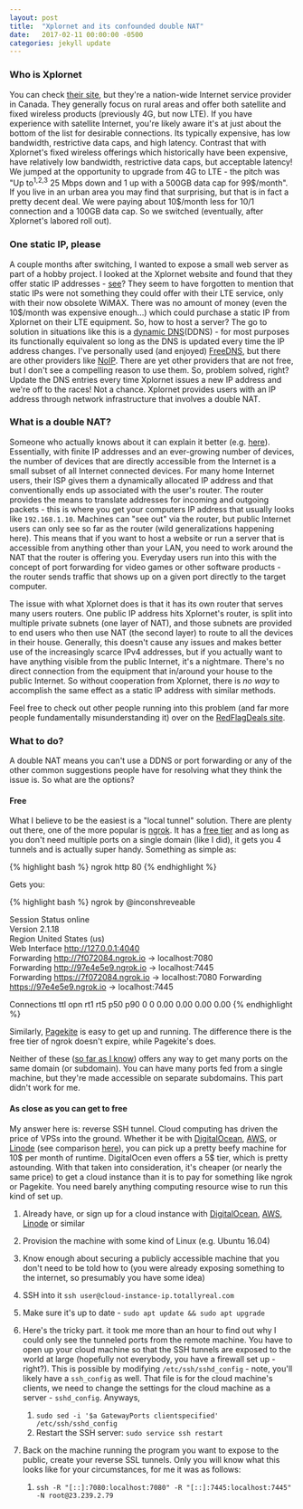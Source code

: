```yaml
---
layout: post
title:  "Xplornet and its confounded double NAT"
date:   2017-02-11 00:00:00 -0500
categories: jekyll update
---
```


### Who is Xplornet ###

You can check [their site](https://www.xplornet.com/who-we-are/), but they're a nation-wide Internet service provider in Canada. They generally focus on rural areas and offer both satellite and fixed wireless products (previously 4G, but now LTE). If you have experience with satellite Internet, you're likely aware it's at just about the bottom of the list for desirable connections. Its typically expensive, has low bandwidth, restrictive data caps, and high latency. Contrast that with Xplornet's fixed wireless offerings which historically have been expensive, have relatively low bandwidth, restrictive data caps, but acceptable latency! We jumped at the opportunity to upgrade from 4G to LTE - the pitch was "Up to<sup>1,2,3</sup> 25 Mbps down and 1 up with a 500GB data cap for 99$/month". If you live in an urban area you may find that surprising, but that is in fact a pretty decent deal. We were paying about 10$/month less for 10/1 connection and a 100GB data cap. So we switched (eventually, after Xplornet's labored roll out).

### One static IP, please ###

A couple months after switching, I wanted to expose a small web server as part of a hobby project. I looked at the Xplornet website and found that they offer static IP addresses - [see](https://www.xplornet.com/our-internet-packages/service-add-ons/static-ip-addresses/)? They seem to have forgotten to mention that static IPs were not something they could offer with their LTE service, only with their now obsolete WiMAX. There was no amount of money (even the 10$/month was expensive enough...) which could purchase a static IP from Xplornet on their LTE equipment. So, how to host a server? The go to solution in situations like this is a [dynamic DNS](https://en.wikipedia.org/wiki/Dynamic_DNS)(DDNS) - for most purposes its functionally equivalent so long as the DNS is updated every time the IP address changes. I've personally used (and enjoyed) [FreeDNS](https://freedns.afraid.org/), but there are other providers like [NoIP](http://www.noip.com/). There are yet other providers that are not free, but I don't see a compelling reason to use them. So, problem solved, right? Update the DNS entries every time Xplornet issues a new IP address and we're off to the races! Not a chance. Xplornet provides users with an IP address through network infrastructure that involves a double NAT.

### What is a double NAT? ###

Someone who actually knows about it can explain it better (e.g. [here](http://www.practicallynetworked.com/networking/fixing_double_nat.htm)). Essentially, with finite IP addresses and an ever-growing number of devices, the number of devices that are directly accessible from the Internet is a small subset of all Internet connected devices. For many home Internet users, their ISP gives them a dynamically allocated IP address and that conventionally ends up associated with the user's router. The router provides the means to translate addresses for incoming and outgoing packets - this is where you get your computers IP address that usually looks like `192.168.1.10`. Machines can "see out" via the router, but public Internet users can only see so far as the router (wild generalizations happening here). This means that if you want to host a website or run a server that is accessible from anything other than your LAN, you need to work around the NAT that the router is offering you. Everyday users run into this with the concept of port forwarding for video games or other software products - the router sends traffic that shows up on a given port directly to the target computer.

The issue with what Xplornet does is that it has its own router that serves many users routers. One public IP address hits Xplornet's router, is split into multiple private subnets (one layer of NAT), and those subnets are provided to end users who then use NAT (the second layer) to route to all the devices in their house. Generally, this doesn't cause any issues and makes better use of the increasingly scarce IPv4 addresses, but if you actually want to have anything visible from the public Internet, it's a nightmare. There's no direct connection from the equipment that in/around your house to the public Internet. So without cooperation from Xplornet, there is *no way* to accomplish the same effect as a static IP address with similar methods.

Feel free to check out other people running into this problem (and far more people fundamentally misunderstanding it) over on the [RedFlagDeals site](http://forums.redflagdeals.com/how-do-i-get-around-double-nat-network-situation-1857549/).


### What to do? ###

A double NAT means you can't use a DDNS or port forwarding or any of the other common suggestions people have for resolving what they think the issue is. So what are the options?

#### Free ####

What I believe to be the easiest is a "local tunnel" solution. There are plenty out there, one of the more popular is [ngrok](https://ngrok.com/). It has a [free tier](https://ngrok.com/product#pricing) and as long as you don't need multiple ports on a single domain (like I did), it gets you 4 tunnels and is actually super handy. Something as simple as:

{% highlight bash %}
ngrok http 80
{% endhighlight %}

Gets you:   

{% highlight bash %}
ngrok by @inconshreveable                                                 
                                                                          
Session Status                online                                      
Version                       2.1.18                                      
Region                        United States (us)                          
Web Interface                 http://127.0.0.1:4040                       
Forwarding                    http://7f072084.ngrok.io -> localhost:7080  
Forwarding                    http://97e4e5e9.ngrok.io -> localhost:7445  
Forwarding                    https://7f072084.ngrok.io -> localhost:7080 
Forwarding                    https://97e4e5e9.ngrok.io -> localhost:7445 
                                                                          
Connections                   ttl     opn     rt1     rt5     p50     p90 
                              0       0       0.00    0.00    0.00    0.00
{% endhighlight %}

Similarly, [Pagekite](https://pagekite.net/) is easy to get up and running. The difference there is the free tier of ngrok doesn't expire, while Pagekite's does.

Neither of these ([so far as I know](https://github.com/pagekite/PyPagekite/issues/59)) offers any way to get many ports on the same domain (or subdomain). You can have many ports fed from a single machine, but they're made accessible on separate subdomains. This part didn't work for me.

#### As close as you can get to free ####

My answer here is: reverse SSH tunnel. Cloud computing has driven the price of VPSs into the ground. Whether it be with [DigitalOcean](https://www.linode.com/), [AWS](https://aws.amazon.com/), or [Linode](https://www.linode.com/) (see comparison [here](https://joshtronic.com/2016/12/01/ten-dollar-showdown-linode-vs-digitalocean-vs-lightsail/)), you can pick up a pretty beefy machine for 10$ per month of runtime. DigitalOcen even offers a 5$ tier, which is pretty astounding. With that taken into consideration, it's cheaper (or nearly the same price) to get a cloud instance than it is to pay for something like ngrok or Pagekite. You need barely anything computing resource wise to run this kind of set up.

1. Already have, or sign up for a cloud instance with [DigitalOcean](https://www.linode.com/), [AWS](https://aws.amazon.com/), [Linode](https://www.linode.com/) or similar
1. Provision the machine with some kind of Linux (e.g. Ubuntu 16.04)
1. Know enough about securing a publicly accessible machine that you don't need to be told how to (you were already exposing something to the internet, so presumably you have some idea)
1. SSH into it `ssh user@cloud-instance-ip.totallyreal.com`

1. Make sure it's up to date - `sudo apt update && sudo apt upgrade`
1. Here's the tricky part. it took me more than an hour to find out why I could only see the tunneled ports from the remote machine. You have to open up your cloud machine so that the SSH tunnels are exposed to the world at large (hopefully not everybody, you have a firewall set up - right?). This is possible by modifying `/etc/ssh/sshd_config` - note, you'll likely have a `ssh_config` as well. That file is for the cloud machine's clients, we need to change the settings for the cloud machine as a server - `sshd_config`. Anyways,
    1. `sudo sed -i '$a GatewayPorts clientspecified' /etc/ssh/sshd_config`
    1. Restart the SSH server: `sudo service ssh restart`
  
1. Back on the machine running the program you want to expose to the public, create your reverse SSL tunnels. Only you will know what this looks like for your circumstances, for me it was as follows:
    1.  `ssh -R "[::]:7080:localhost:7080" -R "[::]:7445:localhost:7445" -N root@23.239.2.79`
